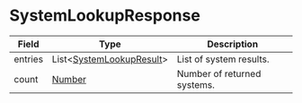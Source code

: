 # SystemLookupResponse

Field | Type | Description
--- | --- | --- 
entries | List<[SystemLookupResult](../data-models/system-lookup-result.md)> | List of system results.
count | [Number](../primitives.md#number) | Number of returned systems.
